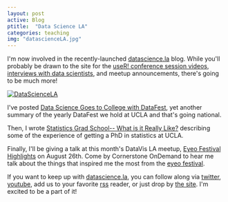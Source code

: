 ```yaml
---
layout: post
active: Blog
ptitle:  "Data Science LA" 
categories: teaching
img: "datascienceLA.jpg"
---
```



I'm now involved in the recently-launched [datascience.la](http://datascience.la) blog. While you'll probably be drawn to the site for the [useR! conference session videos](http://datascience.la/category/user-conference/sessions/), [interviews with data scientists](http://datascience.la/category/user-conference/interviews/), and meetup announcements, there's going to be much more!

<!--more-->

<a class="thumb" href="#"><img src="{{ site.baseurl }}/img/{{ page.img }}" class="img-responsive" alt="DataScienceLA"></a>

I've posted [Data Science Goes to College with DataFest](http://datascience.la/data-science-goes-to-college-with-datafest/), yet another summary of the yearly DataFest we hold at UCLA and that's going national. 

Then, I wrote [Statistics Grad School-- What is it Really Like?](http://datascience.la/statistics-grad-school-what-is-it-really-like/) describing some of the experience of getting a PhD in statistics at UCLA.

Finally, I'll be giving a talk at this month's DataVis LA meetup, [Eyeo Festival Highlights](http://datascience.la/datavis-la-meetup-eyeo-festival-highlights-august-26/) on August 26th. Come by Cornerstone OnDemand to hear me talk about the things that inspired me the most from the [eyeo festival](http://eyeofestival.com/). 

If you want to keep up with [datascience.la](http://datascience.la), you can follow along via [twitter](https://twitter.com/wwwDSLA), [youtube](https://www.youtube.com/user/DataScienceLA), add us to your favorite [rss](http://datascience.la/feed) reader, or just drop by [the site](http://datascience.la). I'm excited to be a part of it!